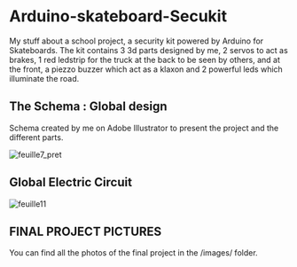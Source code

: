 # Arduino-skateboard-Secukit

My stuff about a school project, a security kit powered by Arduino for Skateboards.
The kit contains 3 3d parts designed by me, 2 servos to act as brakes, 1 red ledstrip for the truck at the back to be seen by others, and at the front, a piezzo buzzer which act as a klaxon and 2 powerful leds which illuminate the road.

## The Schema : Global design

Schema created by me on Adobe Illustrator to present the project and the different parts.

![feuille7_pret](https://user-images.githubusercontent.com/10677178/35770006-23f8ad20-0914-11e8-84f2-7b3709b7ee62.png)

## Global Electric Circuit

![feuille11](https://user-images.githubusercontent.com/10677178/35777591-018cbd60-09b1-11e8-910f-59c941b77491.JPG)

## FINAL PROJECT PICTURES

You can find all the photos of the final project in the /images/ folder.



